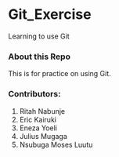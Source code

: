 # Git_Exercise
Learning to use Git

### About this Repo
This is for practice on using Git.

### Contributors:
1. Ritah Nabunje
1. Eric Kairuki
1. Eneza Yoeli 
1. Julius Mugaga
1. Nsubuga Moses Luutu
